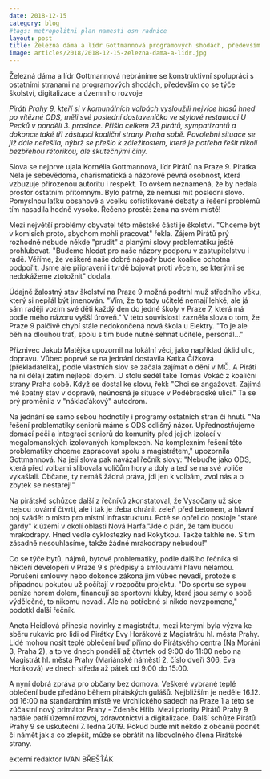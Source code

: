```yaml
---
date: 2018-12-15
category: blog
#tags: metropolitni plan namesti osn radnice
layout: post
title: Železná dáma a lídr Gottmannová programových shodách, především co se týče školství, digitalizace a územního rozvoje
image: articles/2018/2018-12-15-zelezna-dama-a-lidr.jpg
---
```

Železná dáma a lídr Gottmannová nebráníme se konstruktivní spolupráci s ostatními stranami na programových shodách, především co se týče školství, digitalizace a územního rozvoje

*Piráti Prahy 9, kteří si v komunálních volbách vysloužili nejvíce hlasů hned po vítězné ODS, měli své poslední dostaveníčko ve stylové restauraci U Pecků v pondělí 3. prosince. Přišlo celkem 23 pirátů, sympatizantů a dokonce také tři zástupci koaliční strany Praha sobě. Povolební situace se již dále neřešila, nýbrž se přešlo k záležitostem, které je potřeba řešit nikoli bezbřehou rétorikou, ale skutečnými činy.*

Slova se nejprve ujala Kornélia Gottmannová, lídr Pirátů na Praze 9. Pirátka Nela je sebevědomá, charismatická a názorově pevná osobnost, která vzbuzuje přirozenou autoritu i respekt. To ovšem neznamená, že by nedala prostor ostatním přítomným. Bylo patrné, že nemusí mít poslední slovo. Pomyslnou laťku obsahové a vcelku sofistikované debaty a řešení problémů tím nasadila hodně vysoko. Řečeno prostě: žena na svém místě!

Mezi největší problémy obyvatel této městské části je školství. "Chceme být v komisích proto, abychom mohli pracovat" řekla. Zájem Pirátů prý rozhodně nebude někde "prudit" a planými slovy problematiku ještě prohlubovat. "Budeme hledat pro naše názory podporu v zastupitelstvu i radě. Věříme, že veškeré naše dobré nápady bude koalice ochotna podpořit. Jsme ale připraveni i tvrdě bojovat  proti věcem, se kterými se nedokážeme ztotožnit" dodala.

Údajně žalostný stav školství na Praze 9 možná podtrhl muž středního věku, který si nepřál být jmenován. "Vím, že to tady učitelé nemají lehké, ale já sám raději vozím své děti každý den do jedné školy v Praze 7, která má podle mého názoru vyšší úroveň." 
V této souvislosti zazněla slova o tom, že  Praze 9 palčivě chybí stále nedokončená nová škola u Elektry. "To je ale běh na dlouhou trať, spolu s tím bude nutné sehnat učitele, personál..." 

Příznivec Jakub Matějka upozornil na lokální věci, jako například úklid ulic, dopravu. Vůbec poprvé se na jednání dostavila Katka Čížková (překladatelka), podle vlastních slov se začala zajímat o dění v MČ. A Piráti na ni dělají zatím nejlepší dojem. U stolu seděl také Tomáš Vokáč z koaliční strany Praha sobě. Když se dostal ke slovu, řekl: "Chci se angažovat. Zajímá mě špatný stav v dopravě, neúnosná je situace v Poděbradské ulici." Ta se prý proměnila v "náklaďákový" autodrom. 

Na jednání se samo sebou hodnotily i programy ostatních stran či hnutí. "Na řešení problematiky seniorů máme s ODS odlišný názor. Upřednostňujeme domácí péči a integraci seniorů do komunity před jejich izolací v megalomanských izolovaných komplexech. Na komplexním řešení této problematiky chceme zapracovat spolu s magistrátem," upozornila Gottmannová. Na její slova pak navázal řečník slovy:  "Nebuďte jako ODS, která před volbami slibovala voličům hory a doly a teď se na své voliče vykašlali. Občane, ty nemáš žádná práva, jdi jen k volbám, zvol nás a o zbytek se nestarej!" 

Na pirátské schůzce další z řečníků zkonstatoval, že Vysočany už sice nejsou tovární čtvrtí, ale i tak je třeba chránit zeleň před betonem, a hlavní boj svádět o místo pro místní infrastrukturu. Poté se opřel do postoje "staré gardy" k území v okolí oblasti Nová Harfa."Jde o plán, že tam budou mrakodrapy. Hned vedle cyklostezky nad Rokytkou. Takže takhle ne. S tím zásadně nesouhlasíme, takže žádné mrakodrapy nebudou!" 

Co se týče bytů, nájmů, bytové problematiky, podle dalšího řečníka si někteří developeři v Praze 9 s předpisy a smlouvami hlavu nelámou. Porušení smlouvy nebo dokonce zákona jim vůbec nevadí, protože s případnou pokutou už počítají v rozpočtu projektu.
"Do sportu se sypou peníze horem dolem, financují se sportovní kluby, které jsou samy o sobě výdělečné, to nikomu nevadí. Ale na potřebné si nikdo nevzpomene," podotkl další řečník. 

Aneta Heidlová přinesla novinky z magistrátu, mezi kterými byla výzva ke sběru rukavic pro lidi od Pirátky Evy Horákové z Magistrátu hl. města Prahy. Lidé mohou nosit teplé oblečení buď přímo do Pirátského centra (Na Moráni 3, Praha 2), a to ve dnech pondělí až čtvrtek od 9:00 do 11:00 nebo na Magistrát hl. města Prahy (Mariánské náměstí 2, číslo dveří 306, Eva Horáková) ve dnech středa až pátek od 9:00 do 15:00. 

A nyní dobrá zpráva pro občany bez domova. Veškeré vybrané teplé oblečení bude předáno během pirátských gulášů. Nejbližším je neděle  16.12. od 16:00 na standardním místě ve Vrchlického sadech na Praze 1 a této se zúčastní nový primátor Prahy - Zdeněk Hřib.
Mezi priority Pirátů Prahy 9 nadále patří územní rozvoj, zdravotnictví a digitalizace. 
Další schůze Pirátů Prahy 9 se uskuteční 7. ledna 2019. Pokud bude mít někdo z občanů podnět či námět jak a co zlepšit, může se obrátit na libovolného člena Pirátské strany. 

externí redaktor
IVAN BŘEŠŤÁK


---

